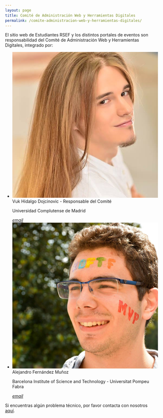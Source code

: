 ```yaml
---
layout: page
title: Comité de Administración Web y Herramientas Digitales
permalink: /comite-administracion-web-y-herramientas-digitales/
---
```


El sitio web de Estudiantes RSEF y los distintos portales de eventos son responsabilidad del Comité de Administración Web y Herramientas Digitales, integrado por:

<ul class="collection">
 <li class="collection-item avatar">
    <img src="/img/colaboradores/vuk.jpg" alt="" class="circle">
    <span class="title">Vuk Hidalgo Dojcinovic - Responsable del Comité</span>
    <p>Universidad Complutense de Madrid</p>
    <a href="mailto:" class="secondary-content"><i class="material-icons">email</i></a>
  </li>
  <li class="collection-item avatar">
    <img src="/img/junta/alex.jpg" alt="" class="circle">
    <span class="title">Alejandro Fernández Muñoz</span>
    <p>Barcelona Institute of Science and Technology - Universitat Pompeu Fabra</p>
    <a href="mailto:" class="secondary-content"><i class="material-icons">email</i></a>
  </li>
</ul>

Si encuentras algún problema técnico, por favor contacta con nosotros <a href="mailto:estudiantes@rsef.es">aquí</a>.
